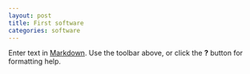 ```yaml
---
layout: post
title: First software
categories: software
---
```




Enter text in [Markdown](http://daringfireball.net/projects/markdown/). Use the toolbar above, or click the **?** button for formatting help.
